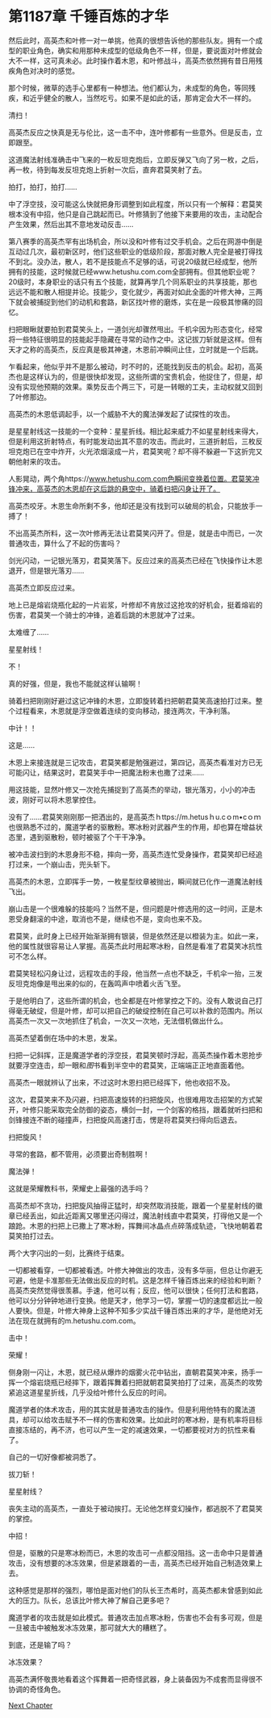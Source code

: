 # 第1187章 千锤百炼的才华

然后此时，高英杰和叶修一对一单挑，他真的很想告诉他的那些队友。拥有一个成型的职业角色，确实和用那种未成型的低级角色不一样，但是，要说面对叶修就会大不一样，这可真未必。此时操作着木恩，和叶修战斗，高英杰依然拥有昔日用残疾角色对决时的感觉。

那个时候，微草的选手心里都有一种想法。他们都认为，未成型的角色，等同残疾，和近乎健全的散人，当然吃亏。如果不是如此的话，那肯定会大不一样的。

清扫！

高英杰反应之快真是无与伦比，这一击不中，连叶修都有一些意外。但是反击，立即跟至。

这道魔法射线准确击中飞来的一枚反坦克炮后，立即反弹又飞向了另一枚，之后，再一枚，待到每发反坦克炮上折射一次后，直奔君莫笑射了去。

拍打，拍打，拍打……

中了浮空技，没可能这么快就把身形调整到如此程度，所以只有一个解释：君莫笑根本没有中招，他只是自己跳起而已。叶修猜到了他接下来要用的攻击，主动配合产生效果，然后出其不意地发动反击……

第八赛季的高英杰罕有出场机会，所以没和叶修有过交手机会。之后在网游中倒是互动过几次，最初新区时，他们这些职业的低级阶段，那面对散人完全是被打得找不到北。没办法，散人，若不是技能点不足够的话，可说20级就已经成型，他所拥有的技能，这时候就已经www.hetushu.com.com全部拥有。但其他职业呢？20级时，本身职业的话只有五个技能，就算再学几个同系职业的共享技能，那也远远不能和散人相提并论。技能少，变化就少，再面对如此全面的叶修大神，三两下就会被捕捉到他们的动机和套路，新区找叶修的磨炼，实在是一段极其惨痛的回忆。

扫把眼瞅就要拍到君莫笑头上，一道剑光却骤然甩出。千机伞因为形态变化，经常将一些特征很明显的技能起手隐藏在寻常的动作之中。这记拔刀斩就是这样。但有天才之称的高英杰，反应真是极其神速，木恩前冲瞬间止住，立时就是一个后跳。

乍看起来，他似乎并不是那么被动，时不时的，还能找到反击的机会。起初，高英杰也是这样认为的，但是很快却发现，这些所谓的宝贵机会，他捉住了，但是，却没有实现他预期的效果。乘势反击个两三下，可是一转眼的工夫，主动权就又回到了叶修那边。

高英杰的木恩低调起手，以一个威胁不大的魔法弹发起了试探性的攻击。

是星星射线这一技能的一个变种：星星折线。相比起来威力不如星星射线来得大，但是利用这折射特点，有时能发动出其不意的攻击。而此时，三道折射后，三枚反坦克炮已在空中炸开，火光浓烟滚成一片，君莫笑呢？却不得不躲避一下这折完又朝他射来的攻击。

人影晃动，两个角https://www.hetushu.com.com色瞬间变换着位置。君莫笑冲锋冲来，高英杰的木恩却在这后跳的悬空中，骑着扫把闪身让开了。

高英杰咬牙。木恩生命所剩不多，他却还是没有找到可以破局的机会，只能放手一搏了！

不出高英杰所料，这一次叶修再无法让君莫笑闪开了。但是，就是击中而已，一次普通攻击，算什么了不起的伤害吗？

剑光闪动，一记银光落刃，君莫笑落下。反应过来的高英杰已经在飞快操作让木恩退开，但是银光落刃……

高英杰立即反应过来。

地上已是熔岩烧瓶化起的一片岩浆，叶修却不肯放过这抢攻的好机会，挺着熔岩的伤害，君莫笑一个骑士的冲锋，追着后跳的木恩就冲了过来。

太难缠了……

星星射线！

不！

真的好强，但是，我也不能就这样认输啊！

骑着扫把刚刚好避过这记冲锋的木恩，立即旋转着扫把朝君莫笑高速拍打过来。整个过程看来，木恩就是浮空做着连续的变向移动，接连两次，干净利落。

中计！！

这是……

木恩上来接连就是三记攻击，君莫笑都是勉强避过，第四记，高英杰看准对方已无可能闪让，结果这时，君莫笑手中一把魔法粉末也撒了过来……

用这技能，显然叶修又一次抢先捕捉到了高英杰的举动，银光落刃，小小的冲击波，刚好可以将木恩掌控住。

没有了……君莫笑刚刚那一把洒出的，是高英杰ｈttps://m.hetusｈu.cｏm•cｏｍ也很熟悉不过的，魔道学者的驱散粉。寒冰粉对武器产生的作用，却也算在增益状态里，遇到驱散粉，顿时被驱了个干干净净。

被冲击波扫到的木恩身形不稳，摔向一旁，高英杰连忙受身操作，君莫笑却已经追打过来，一个崩山击，兜头斩下。

高英杰的木恩，立即挥手一势，一枚星型纹章被抛出，瞬间就已化作一道魔法射线飞出。

崩山击是一个很难躲的技能吗？当然不是，但问题是叶修选用的这一时间，正是木恩受身翻滚的中途，取消也不是，继续也不是，变向也来不及。

君莫笑，此时身上已经开始渐渐拥有银装，但是依然还是以橙装为主。如此一来，他的属性就很容易让人掌握。高英杰此时用起寒冰粉，自然是看准了君莫笑冰抗性可不怎么样。

君莫笑轻松闪身让过，远程攻击的手段，他当然一点也不缺乏，千机伞一抬，三发反坦克炮像是甩出来的似的，在轰鸣声中喷着火舌飞至。

于是他明白了，这些所谓的机会，也全都是在叶修掌控之下的。没有人敢说自己打得毫无破绽，但是叶修，却可以把自己的破绽控制在自己可以补救的范围内。所以高英杰一次又一次地抓住了机会，一次又一次地，无法借机做出什么。

高英杰望着倒在场中的木恩，发呆。

扫把一记斜挥，正是魔道学者的浮空技，君莫笑顿时浮起，高英杰操作着木恩抢步就要浮空连击，却一眼和*图*书看到半空中的君莫笑，正端端正正地直面着他。

高英杰一眼就辨认了出来，不过这时木恩扫把已经挥下，他也收招不及。

这次，君莫笑来不及闪避，扫把高速旋转的扫把旋风，也很难用攻击招架的方式架开，叶修只能采取完全防御的姿态，横剑一封，一个剑客的格挡，跟着就听扫把和剑锋接连不断的碰撞声，扫把旋风高速打击，愣是将君莫笑扫得向后退去。

扫把旋风！

寻常的套路，都不管用，必须要出奇制胜啊！

魔法弹！

这就是荣耀教科书，荣耀史上最强的选手吗？

高英杰却不贪功，扫把旋风抽得正猛时，却突然取消技能，跟着一个星星射线的徽章已经丢出，如此近距离又哪里还闪得过，魔法射线直中君莫笑，打得他又是一个踉跄。木恩的扫把上已撒上了寒冰粉，挥舞间冰晶点点碎落成轨迹，飞快地朝着君莫笑拍打过去。

两个大字闪出的一刻，比赛终于结束。

一切都被看穿，一切都被看透。叶修大神做出的攻击，没有多华丽，但总让你避无可避，他是卡准那些无法做出反应的时机。这是怎样千锤百炼出来的经验和判断？高英杰突然觉得很羡慕。手速，他可以有；反应，他可以很快；任何打法和套路，他可以分分钟钟地进行变换。他是天才，他学习一切，掌握一切的速度都远比一般人要快。但是，叶修大神身上这种不知多少实战千锤百炼出来的才华，是他绝对无法在现在就拥有的m.hetushu.com.com。

击中！

荣耀！

侧身刚一闪让，木恩，就已经从爆炸的烟雾火花中钻出，直朝君莫笑冲来，扬手一挥一个熔岩烧瓶已经摔下，跟着挥舞着扫把就朝君莫笑拍打了过来，高英杰的攻势紧追这道星星折线，几乎没给叶修什么反应的时间。

魔道学者的体术攻击，用的其实就是普通攻击的操作。但是利用他特有的魔法道具，却可以给攻击赋予不一样的伤害和效果。比如此时的寒冰粉，是有机率将目标直接冻结的，再不济，也可以产生一定的减速效果，一切都要视对方的抗性来看了。

自己的一切好像都被洞悉了。

拔刀斩！

星星射线？

丧失主动的高英杰，一直处于被动挨打。无论他怎样变幻操作，都逃脱不了君莫笑的掌控。

中招！

但是，驱散的只是寒冰粉而已，木恩的攻击可一点都没阻挡。这一击命中只是普通攻击，没有想要的冰冻效果，但是紧跟着的一击，高英杰已经开始自己制造效果上去。

这种感觉是那样的强烈，哪怕是面对他们的队长王杰希时，高英杰都未曾感到如此大的压力。队长，总该比叶修大神了解自己更多吧？

魔道学者的攻击就是如此模式。普通攻击加点寒冰粉，伤害也不会有多可观，但是一旦被击中被触发冰冻效果，那可就大大的糟糕了。

到底，还是输了吗？

冰冻效果？

高英杰满怀敬畏地看着这个挥舞着一把奇怪武器，身上装备因为不成套而显得很不协调的奇怪角色。



[Next Chapter](%E7%AC%AC1188%E7%AB%A0%20%E7%A3%A8%E5%87%BA%E4%B8%80%E5%9C%BA%E8%83%9C%E5%88%A9.md)